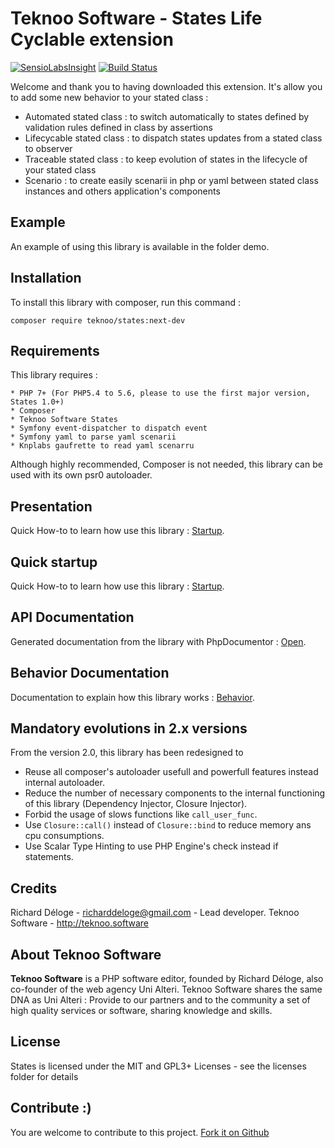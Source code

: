 Teknoo Software - States Life Cyclable extension
================================================

[![SensioLabsInsight](https://insight.sensiolabs.com/projects/cee11d43-81b1-4974-a388-880a532a2c4f/mini.png)](https://insight.sensiolabs.com/projects/cee11d43-81b1-4974-a388-880a532a2c4f) [![Build Status](https://travis-ci.org/TeknooSoftware/statesBundle.svg?branch=next)](https://travis-ci.org/TeknooSoftware/statesBundle)

Welcome and thank you to having downloaded this extension. 
It's allow you to add some new behavior to your stated class :
- Automated stated class : to switch automatically to states defined by validation rules defined in class by assertions
- Lifecycable stated class : to dispatch states updates from a stated class to observer
- Traceable stated class : to keep evolution of states in the lifecycle of your stated class
- Scenario : to create easily scenarii in php or yaml between stated class instances and others application's components
 
Example
-------
An example of using this library is available in the folder demo.

Installation
------------
To install this library with composer, run this command :

    composer require teknoo/states:next-dev

Requirements
------------
This library requires :

    * PHP 7+ (For PHP5.4 to 5.6, please to use the first major version, States 1.0+)
    * Composer
    * Teknoo Software States
    * Symfony event-dispatcher to dispatch event
    * Symfony yaml to parse yaml scenarii
    * Knplabs gaufrette to read yaml scenarru

Although highly recommended, Composer is not needed, this library can be used with its own psr0 autoloader.

Presentation
------------
Quick How-to to learn how use this library : [Startup](docs/howto/details.md).

Quick startup
-------------
Quick How-to to learn how use this library : [Startup](docs/howto/quick-startup.md).

API Documentation
-----------------
Generated documentation from the library with PhpDocumentor : [Open](https://cdn.rawgit.com/TeknooSoftware/states/master/docs/api/index.html).

Behavior Documentation
----------------------
Documentation to explain how this library works : [Behavior](docs/howto/behavior.md).

Mandatory evolutions in 2.x versions
------------------------------------

From the version 2.0, this library has been redesigned to 
* Reuse all composer's autoloader usefull and powerfull features instead internal autoloader.
* Reduce the number of necessary components to the internal functioning of this library (Dependency Injector, Closure Injector). 
* Forbid the usage of slows functions like `call_user_func`.
* Use `Closure::call()` instead of `Closure::bind` to reduce memory ans cpu consumptions.
* Use Scalar Type Hinting to use PHP Engine's check instead if statements.

Credits
-------
Richard Déloge - <richarddeloge@gmail.com> - Lead developer.
Teknoo Software - <http://teknoo.software>

About Teknoo Software
---------------------
**Teknoo Software** is a PHP software editor, founded by Richard Déloge, also co-founder of the web agency Uni Alteri. 
Teknoo Software shares the same DNA as Uni Alteri : Provide to our partners and to the community a set of high quality services or software, sharing knowledge and skills.

License
-------
States is licensed under the MIT and GPL3+ Licenses - see the licenses folder for details

Contribute :)
-------------

You are welcome to contribute to this project. [Fork it on Github](CONTRIBUTING.md)

